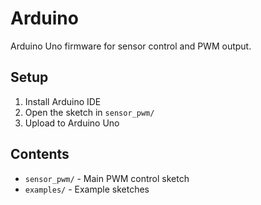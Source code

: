 # Arduino

Arduino Uno firmware for sensor control and PWM output.

## Setup

1. Install Arduino IDE
2. Open the sketch in `sensor_pwm/`
3. Upload to Arduino Uno

## Contents

- `sensor_pwm/` - Main PWM control sketch
- `examples/` - Example sketches
